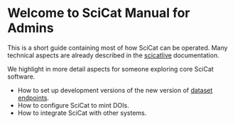 # Welcome to SciCat Manual for Admins

This is a short guide containing most of how SciCat can be operated. Many technical aspects are already described in the [scicatlive](https://www.scicatproject.org/scicatlive/latest/) documentation.

We highlight in more detail aspects for someone exploring core SciCat software. 

* How to set up development versions of the new version of [dataset endpoints](datasetsv4/index.md).
* How to configure SciCat to mint DOIs.
* How to integrate SciCat with other systems.